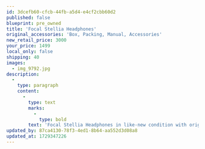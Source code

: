 ```yaml
---
id: 3dcefb60-cfcb-44fb-a5d4-e4cf2cbb60d2
published: false
blueprint: pre_owned
title: 'Focal Stellia Headphones'
original_accessories: 'Box, Packing, Manual, Accessories'
new_retail_price: 3000
your_price: 1499
local_only: false
shipping: 40
images:
  - img_9792.jpg
description:
  -
    type: paragraph
    content:
      -
        type: text
        marks:
          -
            type: bold
        text: 'Focal Stellia Headphones in like-new condition with original box, case and accessories. Headphones sell as new for $3,000.00'
updated_by: 87ca4130-78f3-4ed1-8b64-aa552d3d08a8
updated_at: 1729347226
---
```

